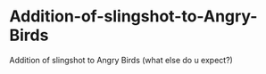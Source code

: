 # Addition-of-slingshot-to-Angry-Birds
Addition of slingshot to Angry Birds (what else do u expect?)
